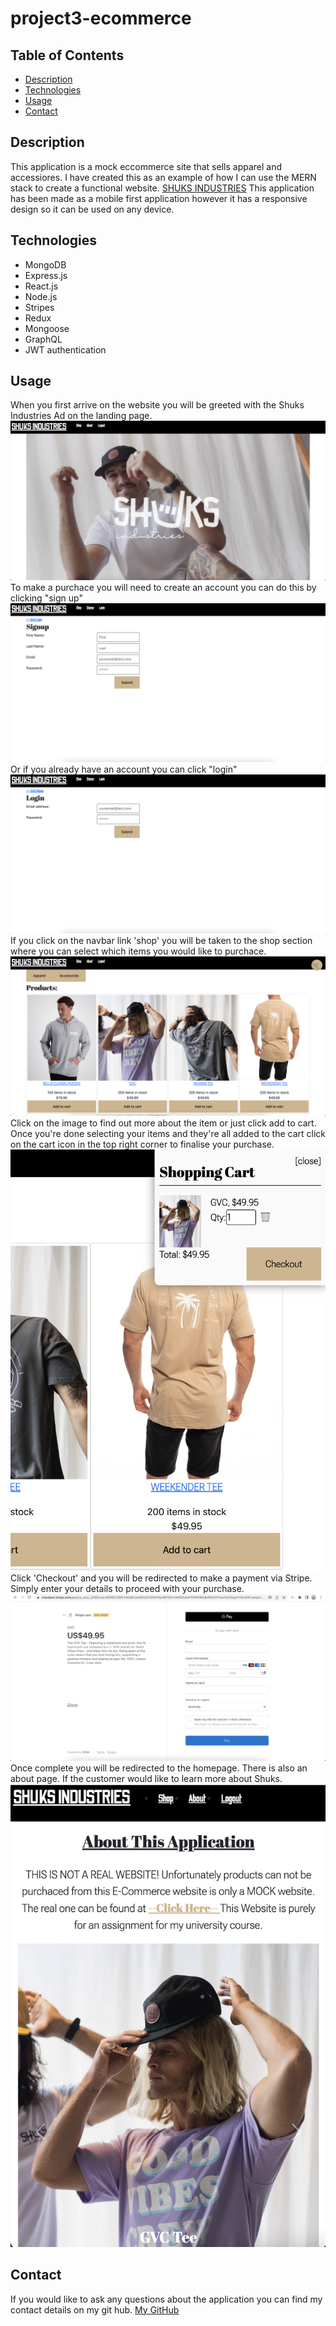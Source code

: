 # project3-ecommerce

## Table of Contents

- [Description](#Description)
- [Technologies](#Technologies)
- [Usage](#usage)
- [Contact](#contact)

## Description
This application is a mock eccommerce site that sells apparel and accessiores.
I have created this as an example of how I can use the MERN stack to create a functional website. <a href="https://stark-sierra-95857.herokuapp.com/">SHUKS INDUSTRIES</a> This application has been made as a mobile first application however it has a responsive design so it can be used on any device.
 
## Technologies
- MongoDB
- Express.js
- React.js
- Node.js
- Stripes
- Redux 
- Mongoose 
- GraphQL
- JWT authentication


## Usage
When you first arrive on the website you will be greeted with the Shuks Industries Ad on the landing page.
<img src="./client/public/images/ss1.jpg">
To make a purchace you will need to create an account you can do this by clicking "sign up"
<img src="./client/public/images/ss6.jpg">
Or if you already have an account you can click "login"
<img src="./client/public/images/ss7.jpg">
If you click on the navbar link 'shop' you will be taken to the shop section where you can select which items you would like to purchace.
<img src="./client/public/images/ss2.jpg">
Click on the image to find out more about the item or just click add to cart.
Once you're done selecting your items and they're all added to the cart click on the cart icon in the top right corner to finalise your purchase. 
<img src="./client/public/images/ss3.jpg">
Click 'Checkout' and you will be redirected to make a payment via Stripe. Simply enter your details to proceed with your purchase.
<img src="./client/public/images/ss4.jpg">
Once complete you will be redirected to the homepage. 
There is also an about page. If the customer would like to learn more about Shuks.
<img src="./client/public/images/ss5.jpg">

## Contact
If you would like to ask any questions about the application you can find my contact details on my git hub. <a href="https://github.com/skipsterling">My GitHub</a>

